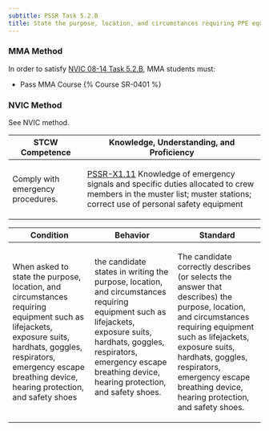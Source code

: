 ```yaml
---
subtitle: PSSR Task 5.2.B 
title: State the purpose, location, and circumstances requiring PPE equipment
---
```



### MMA Method

In order to satisfy  [NVIC 08-14  Task  5.2.B](/stcw23/assets/images/nvic-08-14.pdf), MMA students must:

* Pass MMA Course {% Course SR-0401 %}


### NVIC Method

<a onclick="togglevisibility('nvic_methods')" >See NVIC method.</a>

<div id='nvic_methods' class='hide'>

<table>
<thead>
<tr>
<th class='forty'> STCW Competence </th>
<th class='sixty'> Knowledge, Understanding, and Proficiency </th>
</tr>
</thead>




<tbody>
<tr><td markdown='1'>

Comply with emergency procedures.

</td><td markdown='1'>

[PSSR-X1.11](../../tables/614.html#PSSR-X1.11) Knowledge of emergency signals and specific duties allocated to crew members in the muster list; muster stations; correct use of personal safety equipment

</td></tr>


</tbody>
</table>


<table>
<thead>
<tr><th class='twenty'>  Condition </th><th class='twenty'> Behavior </th><th  class='sixty'>Standard </th></tr>
</thead>
<tbody >



<tr><td markdown='1'>

When asked to state the purpose, location, and circumstances requiring equipment such as lifejackets, exposure suits, hardhats, goggles, respirators, emergency escape breathing device, hearing protection, and safety shoes

</td><td markdown='1'>

the candidate states in writing the purpose, location, and circumstances requiring equipment such as lifejackets, exposure suits, hardhats, goggles, respirators, emergency escape breathing device, hearing protection, and safety shoes.

<br>

<div class="tooltip">
<span class="tooltiptext">
</span>
</div>


</td><td markdown='1'>

The candidate correctly describes (or selects the answer that describes) the purpose, location, and circumstances requiring equipment such as lifejackets, exposure suits, hardhats, goggles, respirators, emergency escape breathing device, hearing protection, and safety shoes.

</td></tr>
</tbody>
</table>
</div>
